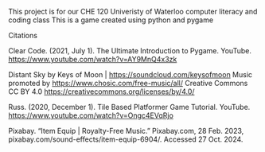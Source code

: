 This project is for our CHE 120 Univeristy of Waterloo computer literacy and coding class
This is a game created using python and pygame

Citations

Clear Code. (2021, July 1). The Ultimate Introduction to Pygame. YouTube. https://www.youtube.com/watch?v=AY9MnQ4x3zk 

Distant Sky by Keys of Moon | https://soundcloud.com/keysofmoon
Music promoted by https://www.chosic.com/free-music/all/
Creative Commons CC BY 4.0
https://creativecommons.org/licenses/by/4.0/

Russ. (2020, December 1). Tile Based Platformer Game Tutorial. YouTube. https://www.youtube.com/watch?v=Ongc4EVqRjo 

Pixabay. “Item Equip | Royalty-Free Music.” Pixabay.com, 28 Feb. 2023, pixabay.com/sound-effects/item-equip-6904/. Accessed 27 Oct. 2024.

